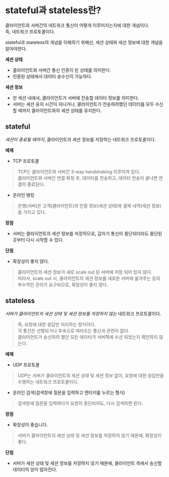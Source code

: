 # stateful과 stateless란?

클라이언트와 서버간의 네트워크 통신이 어떻게 이루어지는지에 대한 개념이다.   
즉, 네트워크 프로토콜이다.

stateful과 stateless의 개념을 이해하기 위해선, 세션 상태와 세션 정보에 대한 개념을 알아야한다.

**세션 상태**   
- 클라이언트와 서버간 통신 인증이 된 상태를 의미한다.
- 인증된 상태에서 데이터 송수신이 가능하다.

**세션 정보**   
- 한 세션 내에서, 클라이언트가 서버에 전송할 데이터 정보를 의미한다.
- 서버는 세션 유지 시간이 지나거나, 클라이언트가 전송하려했던 데이터를 모두 수신할 때까지 클라이언트와의 세션 상태를 유지한다.

## stateful

_세션이 종료될 때까지_, 클라이언트의 세션 정보를 저장하는 네트워크 프로토콜이다.

**예제**
- TCP 프로토콜
> TCP는 클라이언트와 서버간 3-way handshaking 이루어져 있다.    
> 클라이언트와 서버간 연결 확정 후, 데이터를 전송하고, 데이터 전송이 끝나면 연결이 종료된다.

- 온라인 뱅킹
> 은행(서버)은 고객(클라이언트)의 인증 정보(세션 상태)와 결제 내역(세션 정보)을 가지고 있다.

**장점**
- 서버는 클라이언트의 세션 정보를 저장하므로, 갑자기 통신이 중단되더라도 중단된 곳부터 다시 시작할 수 있다.

**단점**
- 확장성이 좋지 않다.
> 클라이언트의 세션 정보가 새로 scale out 된 서버에 저장 되어 있지 않다.   
> 따라서, scale out 시, 클라이언트의 세션 정보를 새로운 서버에 옮겨주는 등의 부수적인 관리가 요구되므로, 확장성이 좋지 않다.

## stateless

_서버가 클라이언트의 세션 상태 및 세션 정보를 저장하지 않는_ 네트워크 프로토콜이다.
> 즉, 요청에 대한 응답만 처리하는 방식이다.   
> 각 통신은 선행되거나 후속으로 따라오는 통신과 관련이 없다.   
> 클라이언트가 송신하려 했던 모든 데이터가 서버쪽에 수신 되었는지 확인하지 않는다.

**예제**
- UDP 프로토콜
> UDP는 서버가 클라이언트의 세션 상태 및 세션 정보 없이, 요청에 대한 응답만을 수행하는 네트워크 프로토콜이다.

- 온라인 검색(검색창에 질문을 입력하고 엔터키를 누르는 형식)
> 검색창에 질문을 입력하다가 요청이 중단되어도, 다시 검색하면 된다.

**장점**
- 확장성이 좋습니다.
> 서버가 클라이언트의 세션 상태 및 세션 정보를 저장하지 않기 때문에, 확정성이 좋다.

**단점**
- 서버가 세션 상태 및 세션 정보를 저장하지 않기 때문에, 클라이언트 측에서 송신할 데이터의 양이 많아진다.
